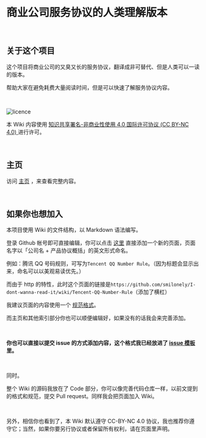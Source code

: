 # 商业公司服务协议的人类理解版本

<br />

## 关于这个项目

这个项目将商业公司的又臭又长的服务协议，翻译成非可替代、但是人类可以一读的版本。

帮助大家在避免耗费大量阅读时间，但是可以快速了解服务协议内容。

<br />

![licence](https://i.creativecommons.org/l/by-nc/4.0/88x31.png)

本 Wiki 内容使用 [知识共享署名-非商业性使用 4.0 国际许可协议  (CC BY-NC 4.0) ](http://creativecommons.org/licenses/by-nc/4.0/) 进行许可。

<br />

## 主页

访问 [主页](https://github.com/smilonely/I-dont-wanna-read-it/wiki) ，来查看完整内容。

<br />

## 如果你也想加入

本项目使用 Wiki 的文件结构，以 Markdown 语法编写。

登录 Github 帐号即可直接编辑，你可以点击 [这里](https://github.com/smilonely/I-dont-wanna-read-it/wiki/_new) 直接添加一个新的页面，页面名字以「公司名 + 产品协议概括」的英文形式命名。

例如：腾讯 QQ 号码规则，可写为`Tencent QQ Number Rule`。（因为标题会显示出来，命名可以以美观易读优先。）

而由于 http 的特性，此时这个页面的链接是`https://github.com/smilonely/I-dont-wanna-read-it/wiki/Tencent-QQ-Number-Rule`（添加了横杠）

我建议页面的内容使用一个 [规范格式](https://github.com/smilonely/I-dont-wanna-read-it/wiki/Sample)。

而主页和其他索引部分你也可以顺便编辑好，如果没有的话我会来完善添加。

<br />

**你也可以直接以提交 issue 的方式添加内容，这个格式我已经放进了 [issue 模板](https://github.com/smilonely/I-dont-wanna-read-it/issues/new/choose) 里。**

<br />

同时。

整个 Wiki 的源码我放在了 Code 部分，你可以像完善代码仓库一样，以前文提到的格式和规范，提交 Pull request。同样我会把页面加入 Wiki。

<br />

另外，相信你也看到了，本 Wiki 默认遵守 CC-BY-NC 4.0 协议，我也推荐你遵守它；当然，如果你要另行协议或者保留所有权利，请在页面里声明。

<br />

<br />